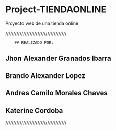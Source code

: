 # Project-TIENDAONLINE
Proyecto web de una tienda online

//////////////////////////////////////

        ## REALIZADO POR:

  ## Jhon Alexander Granados Ibarra
  ## Brando Alexander Lopez
  ## Andres Camilo Morales Chaves
  ## Katerine Cordoba      

//////////////////////////////////////  




